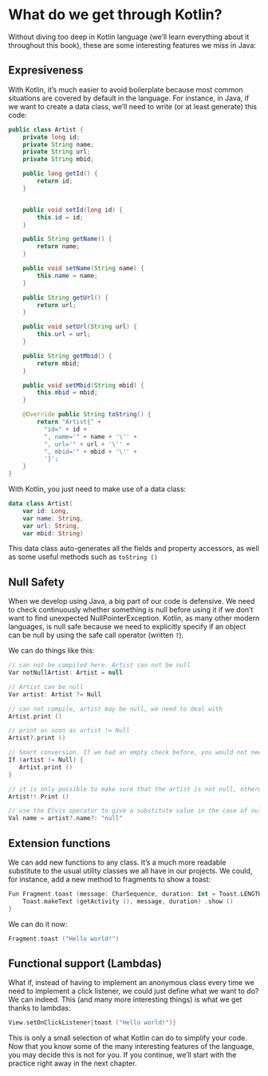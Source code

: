 # What do we get through Kotlin?

Without diving too deep in Kotlin language (we’ll learn everything about it throughout this book),
these are some interesting features we miss in Java:

## Expresiveness

With Kotlin, it’s much easier to avoid boilerplate because most common situations are covered by
default in the language. For instance, in Java, if we want to create a data class, we’ll need to write
(or at least generate) this code:
```java
public class Artist {
    private long id;
    private String name;
    private String url;
    private String mbid;

    public long getId() {
        return id;
    }


    public void setId(long id) {
        this.id = id;
    }

    public String getName() {
        return name;
    }

    public void setName(String name) {
        this.name = name;
    }

    public String getUrl() {
        return url;
    }

    public void setUrl(String url) {
        this.url = url;
    }

    public String getMbid() {
        return mbid;
    }

    public void setMbid(String mbid) {
        this.mbid = mbid;
    }

    @Override public String toString() {
        return "Artist{" +
          "id=" + id +
          ", name='" + name + '\'' +
          ", url='" + url + '\'' +
          ", mbid='" + mbid + '\'' +
          '}';
    }
}
```

With Kotlin, you just need to make use of a data class:

```kotlin
data class Artist(
    var id: Long,
    var name: String,
    var url: String,
    var mbid: String)
```

This data class auto-generates all the fields and property accessors, as well as some useful methods
such as `toString ()`

## Null Safety

When we develop using Java, a big part of our code is defensive. We need to check continuously
whether something is null before using it if we don’t want to find unexpected NullPointerException.
Kotlin, as many other modern languages, is null safe because we need to explicitly specify if an
object can be null by using the safe call operator (written `?`).

We can do things like this:
```Kotlin
// can not be compiled here. Artist can not be null
Var notNullArtist: Artist = null

// Artist can be null
Var artist: Artist ?= Null

// can not compile, artist may be null, we need to deal with
Artist.print ()

// print as soon as artist != Null
Artist?.print ()

// Smart conversion. If we had an empty check before, you would not need to use the secure call operator call
If (artist != Null) {
   Artist.print ()
}

// it is only possible to make sure that the artist is not null, otherwise it will throw an exception
Artist!!.Print ()

// use the Elvis operator to give a substitute value in the case of null
Val name = artist?.name?: "null"
```

## Extension functions

We can add new functions to any class. It’s a much more readable substitute to the usual utility
classes we all have in our projects. We could, for instance, add a new method to fragments to show
a toast:
```Kotlin
Fun Fragment.toast (message: CharSequence, duration: Int = Toast.LENGTH_SHORT) {
    Toast.makeText (getActivity (), message, duration) .show ()
}
```
We can do it now:
```Kotlin
Fragment.toast ("Hello world!")
```

## Functional support (Lambdas)

What if, instead of having to implement an anonymous class every time we need to implement
a click listener, we could just define what we want to do? We can indeed. This (and many more
interesting things) is what we get thanks to lambdas:
```Kotlin
View.setOnClickListener{toast ("Hello world!")}
```
This is only a small selection of what Kotlin can do to simplify your code. Now that you know some
of the many interesting features of the language, you may decide this is not for you. If you continue,
we’ll start with the practice right away in the next chapter.

